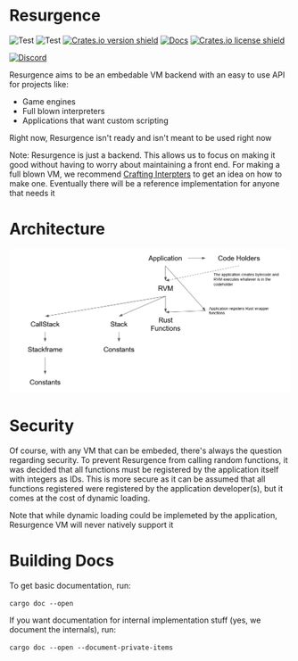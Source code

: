 # Resurgence
![Test](https://github.com/StandingPadAnimations/Resurgence/workflows/Rust/badge.svg?branch=main)
![Test](https://github.com/StandingPadAnimations/Resurgence/workflows/DevSkim/badge.svg?branch=main)
[![Crates.io version shield](https://img.shields.io/crates/v/resurgence.svg)](https://crates.io/crates/resurgence)
[![Docs](https://docs.rs/logos/badge.svg)](https://docs.rs/resurgence/)
[![Crates.io license shield](https://img.shields.io/crates/l/resurgence.svg)](https://crates.io/crates/resurgence)

[![Discord](https://badgen.net/badge/icon/discord?icon=discord&label)](https://discord.gg/e2GuJ2k6na)

Resurgence aims to be an embedable VM backend with an easy to use API for projects like:
* Game engines
* Full blown interpreters
* Applications that want custom scripting

Right now, Resurgence isn't ready and isn't meant to be used right now

Note: Resurgence is just a backend. This allows us to focus on making it good without having to worry about maintaining a front end. For making a full blown VM, we recommend [Crafting Interpters](https://craftinginterpreters.com/) to get an idea on how to make one. Eventually there will be a reference implementation for anyone that needs it

# Architecture
![Architecture](images/architecture.png)

# Security
Of course, with any VM that can be embeded, there's always the question regarding security. To prevent Resurgence from calling random functions, it was decided that all functions must be registered by the application itself with integers as IDs. This is more secure as it can be assumed that all functions registered were registered by the application developer(s), but it comes at the cost of dynamic loading.

Note that while dynamic loading could be implemeted by the application, Resurgence VM will never natively support it

# Building Docs
To get basic documentation, run:

`cargo doc --open` 

If you want documentation for internal implementation stuff (yes, we document the internals), run:

`cargo doc --open --document-private-items`


